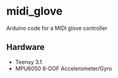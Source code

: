 # midi_glove
Arduino code for a MIDI glove controller

## Hardware
* Teensy 3.1
* MPU6050 6-DOF Accelerometer/Gyro
